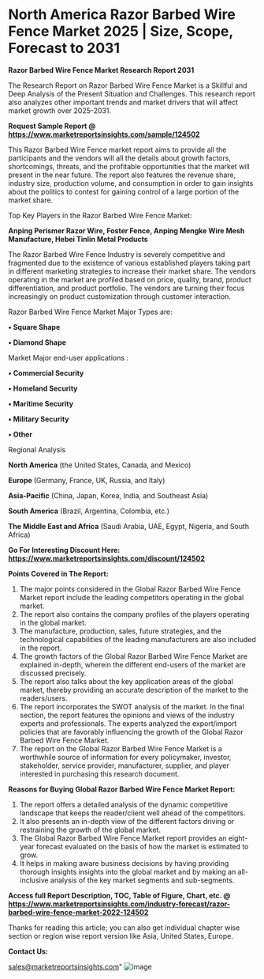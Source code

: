 # North America Razor Barbed Wire Fence Market 2025 | Size, Scope, Forecast to 2031

<strong>Razor Barbed Wire Fence Market Research Report 2031</strong>

The Research Report on Razor Barbed Wire Fence Market is a Skillful and Deep Analysis of the Present Situation and Challenges. This research report also analyzes other important trends and market drivers that will affect market growth over 2025-2031.

<strong>Request Sample Report @ <a href=https://www.marketreportsinsights.com/sample/124502>https://www.marketreportsinsights.com/sample/124502</a></strong>

This Razor Barbed Wire Fence market report aims to provide all the participants and the vendors will all the details about growth factors, shortcomings, threats, and the profitable opportunities that the market will present in the near future. The report also features the revenue share, industry size, production volume, and consumption in order to gain insights about the politics to contest for gaining control of a large portion of the market share.

Top Key Players in the Razor Barbed Wire Fence Market:

<strong>Anping Perismer Razor Wire, Foster Fence, Anping Mengke Wire Mesh Manufacture, Hebei Tinlin Metal Products</strong>

The Razor Barbed Wire Fence Industry is severely competitive and fragmented due to the existence of various established players taking part in different marketing strategies to increase their market share. The vendors operating in the market are profiled based on price, quality, brand, product differentiation, and product portfolio. The vendors are turning their focus increasingly on product customization through customer interaction.

Razor Barbed Wire Fence Market Major Types are:

<strong>• Square Shape

• Diamond Shape</strong>

Market Major end-user applications :

<strong>• Commercial Security

• Homeland Security

• Maritime Security

• Military Security

• Other</strong>

Regional Analysis

</u><strong><b>North America</b></strong> (the United States, Canada, and Mexico)

<strong><b>Europe </b></strong>(Germany, France, UK, Russia, and Italy)

<strong><b>Asia-Pacific</b></strong> (China, Japan, Korea, India, and Southeast Asia)

<strong><b>South America</b></strong> (Brazil, Argentina, Colombia, etc.)

<strong><b>The Middle East and Africa</b></strong> (Saudi Arabia, UAE, Egypt, Nigeria, and South Africa)

<strong>Go For Interesting Discount Here: <a href=https://www.marketreportsinsights.com/discount/124502>https://www.marketreportsinsights.com/discount/124502</a></strong>

<strong>Points Covered in The Report:</strong>
<ol>
  <li>The major points considered in the Global Razor Barbed Wire Fence Market report include the leading competitors operating in the global market.</li>
  <li>The report also contains the company profiles of the players operating in the global market.</li>
  <li>The manufacture, production, sales, future strategies, and the technological capabilities of the leading manufacturers are also included in the report.</li>
  <li>The growth factors of the Global Razor Barbed Wire Fence Market are explained in-depth, wherein the different end-users of the market are discussed precisely.</li>
  <li>The report also talks about the key application areas of the global market, thereby providing an accurate description of the market to the readers/users.</li>
  <li>The report incorporates the SWOT analysis of the market. In the final section, the report features the opinions and views of the industry experts and professionals. The experts analyzed the export/import policies that are favorably influencing the growth of the Global Razor Barbed Wire Fence Market.</li>
  <li>The report on the Global Razor Barbed Wire Fence Market is a worthwhile source of information for every policymaker, investor, stakeholder, service provider, manufacturer, supplier, and player interested in purchasing this research document.</li>
</ol>
<strong>Reasons for Buying Global Razor Barbed Wire Fence Market Report:</strong>

<ol>
  <li>The report offers a detailed analysis of the dynamic competitive landscape that keeps the reader/client well ahead of the competitors.</li>
  <li>It also presents an in-depth view of the different factors driving or restraining the growth of the global market.</li>
  <li>The Global Razor Barbed Wire Fence Market report provides an eight-year forecast evaluated on the basis of how the market is estimated to grow.</li>
  <li>It helps in making aware business decisions by having providing thorough insights insights into the global market and by making an all-inclusive analysis of the key market segments and sub-segments.</li>
</ol>
<strong>Access full Report Description, TOC, Table of Figure, Chart, etc. @ <a href=https://www.marketreportsinsights.com/industry-forecast/razor-barbed-wire-fence-market-2022-124502>https://www.marketreportsinsights.com/industry-forecast/razor-barbed-wire-fence-market-2022-124502</a></strong>


Thanks for reading this article; you can also get individual chapter wise section or region wise report version like Asia, United States, Europe.

<strong>Contact Us:</strong>

sales@marketreportsinsights.com"
![image](https://github.com/user-attachments/assets/006f5083-29ff-4745-91bf-b9605899d600)
